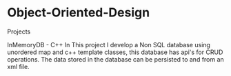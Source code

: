 # Object-Oriented-Design

Projects

InMemoryDB - C++
In This project I develop a Non SQL database using unordered map and c++ template classes, this database has api's for CRUD operations.
The data stored in the database can be persisted to and from an xml file.

